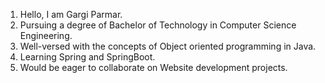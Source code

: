 1. Hello, I am Gargi Parmar.
2. Pursuing a degree of Bachelor of Technology in Computer Science Engineering.
3. Well-versed with the concepts of Object oriented programming in Java.
4. Learning Spring and SpringBoot.
5. Would be eager to collaborate on Website development projects.



<!---
MeowGargi/MeowGargi is a ✨ special ✨ repository because its `README.md` (this file) appears on your GitHub profile.
You can click the Preview link to take a look at your changes.
--->
